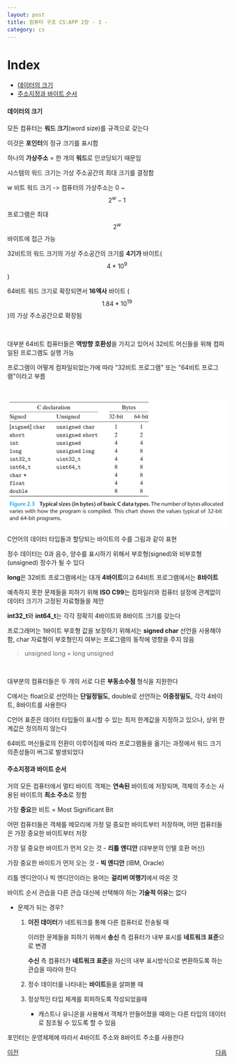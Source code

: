 ```yaml
---
layout: post
title: 컴퓨터 구조 CS:APP 2장 - 3 -
category: cs
---
```


# Index
- [데이터의 크기](#데이터의-크기)
- [주소지정과 바이트 순서](#주소지정과-바이트-순서)

#### 데이터의 크기

  모든 컴퓨터는 **워드 크기**(word size)를 규격으로 갖는다

  이것은 **포인터**의 정규 크기를 표시함

  하나의 **가상주소** = 한 개의 **워드**로 인코딩되기 때문임

  시스템의 워드 크기는 가상 주소공간의 최대 크기를 결정함

  w 비트 워드 크기 -> 컴퓨터의 가상주소는 0 ~ $$ 2^w - 1 $$

  프로그램은 최대 $$ 2^w $$ 바이트에 접근 가능

  32비트의 워드 크기의 가상 주소공간의 크기를 **4기가** 바이트($$4 * 10^9$$)

  64비트 워드 크기로 확장되면서 **16엑사** 바이트 ($$1.84 * 10^{19}$$)의 가상 주소공간으로 확장됨

  &nbsp;

  대부분 64비트 컴퓨터들은 **역방향 호환성**을 가지고 있어서 32비트 머신들을 위해 컴파일된 프로그램도 실행 가능

  프로그램이 어떻게 컴파일되었는가에 따라 "32비트 프로그램" 또는 "64비트 프로그램"이라고 부름

  &nbsp;

  ![C 언어에서 숫자 데이터 타입들의 크기](/assets/images/cs/cs-app/cs-app-02-03-01.png)

  C언어의 데이터 타입들과 할당되는 바이트의 수를 그림과 같이 표현

  정수 데이터는 0과 음수, 양수를 표시하기 위해서 부호형(signed)와 비부호형(unsigned) 정수가 될 수 있다

  **long**은 32비트 프로그램에서는 대개 **4바이트**이고 64비트 프로그램에서는 **8바이트**

  예측하지 못한 문제들을 피하기 위해 **ISO C99**는 컴파일러와 컴퓨터 설정에 관계없이 데이터 크기가 고정된 자료형들을 제안

  **int32_t**와 **int64_t**는 각각 정확히 4바이트와 8바이트 크기를 갖는다

  프로그래머는 1바이트 부호형 값을 보장하기 위해서는 **signed char** 선언을 사용해야 함, char 자료형이 부호형인지 여부는 프로그램의 동작에 영향을 주지 않음

  > unsigned long = long unsigned

  &nbsp;

  대부분의 컴퓨터들은 두 개의 서로 다른 **부동소수점** 형식을 지원한다
  
  C에서는 float으로 선언하는 **단일정밀도**, double로 선언하는 **이중정밀도**, 각각 4바이트, 8바이트를 사용한다

  C언어 표준은 데이터 타입들이 표시할 수 있는 최저 한계값을 지정하고 있으나, 상위 한계값은 정의하지 않는다

  64비트 머신들로의 전환이 이루어짐에 따라 프로그램들을 옮기는 과정에서 워드 크기 의존성들이 버그로 발생되었다

#### 주소지정과 바이트 순서

  거의 모든 컴퓨터에서 멀티 바이트 객체는 **연속된** 바이트에 저장되며, 객체의 주소는 사용된 바이트의 **최소 주소**로 정함

  가장 **중요**한 비트 = Most Significant Bit

  어떤 컴퓨터들은 객체를 메모리에 가정 덜 중요한 바이트부터 저장하며, 어떤 컴퓨터들은 가장 중요한 바이트부터 저장

  가장 덜 중요한 바이트가 먼저 오는 것 - **리틀 엔디안** (대부분의 인텔 호환 머신)

  가장 중요한 바이트가 먼저 오는 것 - **빅 엔디안** (IBM, Oracle)

  리틀 엔디안이나 빅 엔디안이라는 용어는 **걸리버 여행기**에서 따온 것

  바이트 순서 관습을 다른 관습 대신에 선택해야 하는 **기술적 이유**는 없다

  - 문제가 되는 경우?

    1. **이진 데이터**가 네트워크를 통해 다른 컴퓨터로 전송될 때  

       이러한 문제들을 피하기 위해서 **송신** 측 컴퓨터가 내부 표시를 **네트워크 표준**으로 변경  

       **수신** 측 컴퓨터가 **네트워크 표준**을 자신의 내부 표시방식으로 변환하도록 하는 관습을 따라야 한다

    2. 정수 데이터를 나타내는 **바이트**들을 살펴볼 때
    
    3. 정상적인 타입 체계를 회피하도록 작성되었을때 
        
        - 캐스트나 유니온을 사용해서 객체가 만들어졌을 때와는 다른 타입의 데이터로 참조될 수 있도록 할 수 있음  

포인터는 운영체제에 따라서 4바이트 주소와 8바이트 주소를 사용한다


<p style="display: flex; justify-content: space-between;">
  <a href="cs-02-02.html">이전</a>
  <a href="cs-02-04.html">다음</a>
</p>
